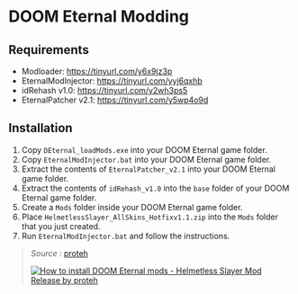 # DOOM Eternal Modding

## Requirements
* Modloader: https://tinyurl.com/y6x9jz3p
* EternalModInjector: https://tinyurl.com/yyj6qxhb
* idRehash v1.0: https://tinyurl.com/y2wh3ps5
* EternalPatcher v2.1: https://tinyurl.com/y5wp4o9d 

## Installation
1. Copy `DEternal_loadMods.exe` into your DOOM Eternal game folder.
2. Copy `EternalModInjector.bat` into your DOOM Eternal game folder.
3. Extract the contents of `EternalPatcher_v2.1` into your DOOM Eternal game folder.
4. Extract the contents of `idRehash_v1.0` into the `base` folder of your DOOM Eternal game folder.
5. Create a `Mods` folder inside your DOOM Eternal game folder.
6. Place `HelmetlessSlayer_AllSkins_Hotfixv1.1.zip` into the `Mods` folder that you just created.
7. Run `EternalModInjector.bat` and follow the instructions.

> _Source_ : [proteh](https://www.youtube.com/watch?v=jM2Q_ENcvB4&ab_channel=proteh)
>
> [![How to install DOOM Eternal mods - Helmetless Slayer Mod Release by proteh](https://img.youtube.com/vi/jM2Q_ENcvB4/0.jpg)](https://www.youtube.com/watch?v=jM2Q_ENcvB4&ab_channel=proteh)